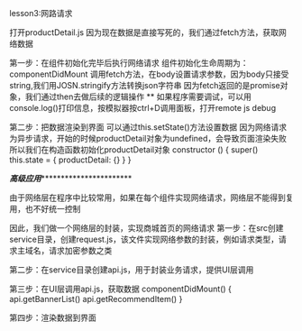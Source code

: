 lesson3:网路请求

打开productDetail.js
因为现在数据是直接写死的，我们通过fetch方法，获取网络数据

第一步：在组件初始化完毕后执行网络请求
组件初始化生命周期为：componentDidMount
调用fetch方法，在body设置请求参数，因为body只接受string,我们用JOSN.stringify方法转换json字符串
因为fetch返回的是promise对象，我们通过then去做后续的逻辑操作
** 如果程序需要调试，可以用console.log()打印信息，按模拟器按ctrl+D调用面板，打开remote js debug

第二步：把数据渲染到界面
可以通过this.setState()方法设置数据
因为网络请求为异步请求，开始的时候productDetail对象为undefined，会导致页面渲染失败
所以我们在构造函数初始化productDetail对象
  constructor () {
    super()
    this.state = {
      productDetail: {}
    }
  }

*****************************高级应用****************************************************

由于网络层在程序中比较常用，如果在每个组件实现网络请求，网络层不能得到复用，也不好统一控制

因此，我们做一个网络层的封装，实现商城首页的网络请求
第一步：在src创建service目录，创建request.js，该文件实现网络参数的封装，例如请求类型，请求主域名，请求加密参数之类

第二步：在service目录创建api.js，用于封装业务请求，提供UI层调用

第三步：在UI层调用api.js，获取数据
  componentDidMount() {
    api.getBannerList()
    api.getRecommendItem()
  }

第四步：渲染数据到界面